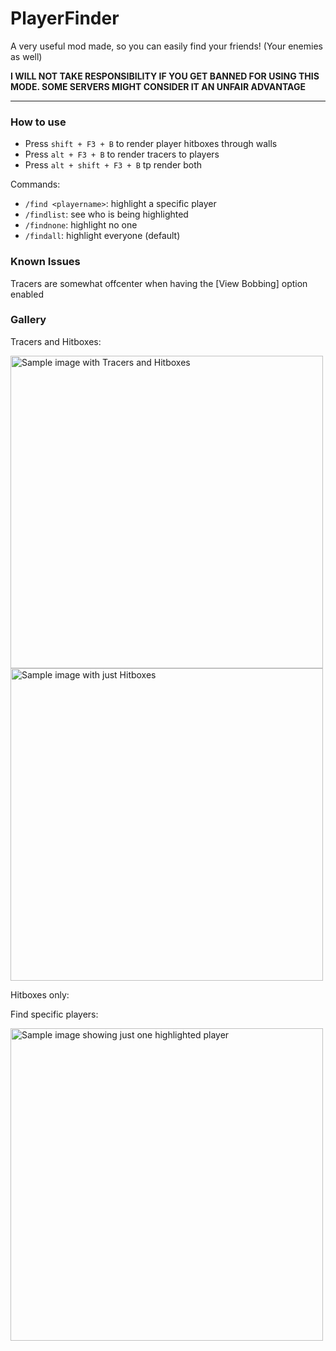 # PlayerFinder

A very useful mod made, so you can easily find your friends! (Your enemies as well)

**I WILL NOT TAKE RESPONSIBILITY IF YOU GET BANNED FOR USING THIS MODE. SOME SERVERS MIGHT CONSIDER IT AN UNFAIR ADVANTAGE**

---

### How to use

- Press `shift + F3 + B` to render player hitboxes through walls
- Press `alt + F3 + B` to render tracers to players
- Press `alt + shift + F3 + B` tp render both

Commands:

- `/find <playername>`: highlight a specific player
- `/findlist`: see who is being highlighted
- `/findnone`: highlight no one
- `/findall`: highlight everyone (default)

### Known Issues

Tracers are somewhat offcenter when having the [View Bobbing] option enabled

### Gallery

Tracers and Hitboxes:

<div>
<img src="https://i.imgur.com/5CQWl5f.png" width="500" alt="Sample image with Tracers and Hitboxes">
<img src="https://i.imgur.com/4RUd4H4.png" width="500" alt="Sample image with just Hitboxes">
</div>

Hitboxes only:



Find specific players:

<img src="https://i.imgur.com/b8J7BD7.png" width="500" alt="Sample image showing just one highlighted player">
